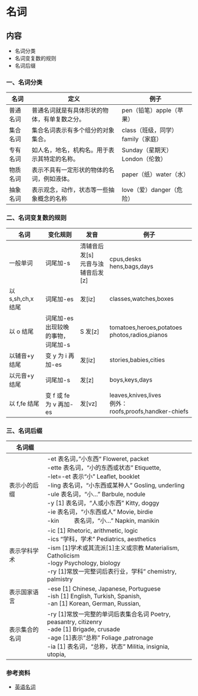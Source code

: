 # 名词

## 内容

- 名词分类
- 名词变复数的规则
- 名词后缀

### 一、名词分类

| 名词     | 定义                                         | 例子                              |
| -------- | -------------------------------------------- | --------------------------------- |
| 普通名词 | 普通名词就是有具体形状的物体，有单复数之分。 | pen（铅笔）apple（苹果）          |
| 集合名词 | 集合名词表示有多个组分的对象集合。           | class（班级，同学）family（家庭） |
| 专有名词 | 如人名，地名，机构名。用于表示其特定的名称。 | Sunday（星期天）London（伦敦）    |
| 物质名词 | 表示不具有一定形状的物体的名词，例如液体。   | paper（纸）water（水）            |
| 抽象名词 | 表示观念，动作，状态等一些抽象概念的名称     | love（爱）danger（危险）          |

### 二、名词变复数的规则

| 名词              | 变化规则                                | 发音                                  | 例子                                                      |
| ----------------- | --------------------------------------- | ------------------------------------- | --------------------------------------------------------- |
| 一般单词          | 词尾加-s                                | 清辅音后发[s]<br/>元音与浊辅音后发[z] | cpus,desks<br/>hens,bags,days                             |
| 以 s,sh,ch,x 结尾 | 词尾加-es                               | 发[iz]                                | classes,watches,boxes                                     |
| 以 o 结尾         | 词尾加-es <br/>出现较晚的事物，词尾加-s | S 发[z]                               | tomatoes,heroes,potatoes<br/>photos,radios,pianos         |
| 以辅音+y 结尾     | 变 y 为 i 再加-es                       | 发[iz]                                | stories,babies,cities                                     |
| 以元音+y 结尾     | 词尾加-s                                | 发[z]                                 | boys,keys,days                                            |
| 以 f,fe 结尾      | 变 f 或 fe 为 v 再加-es                 | 发[vz]                                | leaves,knives,lives<br/>例外：roofs,proofs,handker-chiefs |

### 三、名词后缀

| 名词缀         |                                                                                                                                                                                                                                                                                                                                                               |
| -------------- | ------------------------------------------------------------------------------------------------------------------------------------------------------------------------------------------------------------------------------------------------------------------------------------------------------------------------------------------------------------- |
| 表示小的后缀   | -et 表名词，”小东西“ Floweret, packet<br/> -ette 表名词，“小的东西或状态” Etiquette,<br/> -let=-et 表示“小” Leaflet, booklet<br/>-ling 表名词，“小东西或某种人” Gosling, underling<br/>-ule 表名词，“小…” Barbule, nodule<br/>-y [1] 表名词，“人或小东西” Kitty, doggy<br/>-ie 表名词，“小东西或人” Movie, birdie<br/>-kin 　　 表名词，“小…” Napkin, manikin |
| 表示学科学术   | -ic [1] Rhetoric, arithmetic, logic<br/>-ics “学科，学术” Pediatrics, aesthetics<br/>-ism [1]学术或其流派[1]主义或宗教 Materialism, Catholicism<br/>-logy Psychology, biology<br/>-ry [1]常放一完整词后表行业，学科” chemistry, palmistry                                                                                                                     |
| 表示国家语言   | -ese [1] Chinese, Japanese, Portuguese<br/>-ish [1] English, Turkish, Spanish,<br/>-an [1] Korean, German, Russian,                                                                                                                                                                                                                                           |
| 表示集合的名词 | -ry [1]常放一完整的单词后表集合名词 Poetry, peasantry, citizenry<br/>-ade [1] Brigade, crusade<br/>-age [1]表示“总称” Foliage ,patronage<br/>-ia [1] 表名词，“总称，状态” Militia, insignia, utopia,                                                                                                                                                          |

### 参考资料

- [英语名词](https://www.hjenglish.com/cixing/mingciyingyu/)
